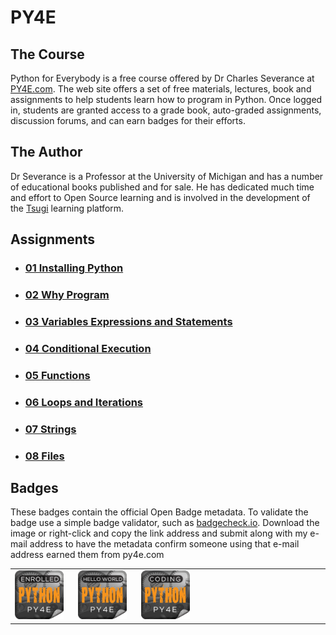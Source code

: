 # PY4E

## The Course

Python for Everybody is a free course offered by Dr Charles Severance at [PY4E.com](https://www.py4e.com/). The web site offers a set of free materials, lectures, book and assignments to help students learn how to program in Python. Once logged in, students are granted access to a grade book, auto-graded assignments, discussion forums, and can earn badges for their efforts.

## The Author

Dr Severance is a Professor at the University of Michigan and has a number of educational books published and for sale. He has dedicated much time and effort to Open Source learning and is involved in the development of the [Tsugi](https://www.tsugi.org/) learning platform.

## Assignments

- ### [01 Installing Python](01-InstallingPython/01-InstallingPython.md)
- ### [02 Why Program](02-WhyProgram/02-WhyProgram.md)
- ### [03 Variables Expressions and Statements](03-VariablesExpressionsStatements/03-VariablesExpressionsStatements.md)
- ### [04 Conditional Execution](04-ConditionalExecution/04-ConditionalExecution.md)
- ### [05 Functions](05-Functions/05-Functions.md)
- ### [06 Loops and Iterations](06-LoopsIterations/06-LoopsIterations.md)
- ### [07 Strings](07-Strings/07-Strings.md)
- ### [08 Files](08-Files/08-Files.md)

## Badges

These badges contain the official Open Badge metadata. To validate the badge use a simple badge validator, such as [badgecheck.io](https://badgecheck.io/). Download the image or right-click and copy the link address and submit along with my e-mail address to have the metadata confirm someone using that e-mail address earned them from py4e.com

<table style="width: 100%">
    <tr>
        <td style="width:20%">
            <img src="Badges/enrolled.png" alt="py4e enrolment badge" style="margin:auto;width:90%">
        </td>
        <td style="width:20%">
            <img src="Badges/hello.png" alt="py4e hello world badge" style="margin:auto; width:90%">
        </td>
        <td style="width:20%">
            <img src="Badges/coding.png" alt="py4e coding badge" style="margin:auto; width:90%" >
        </td>
        <td style="width:20%">
        </td>
        <td style="width:20%">
        </td>
    </tr>
</table>